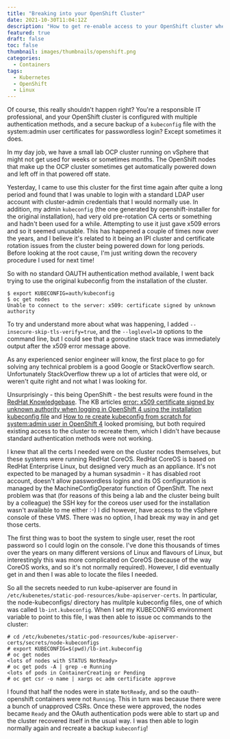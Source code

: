 ```yaml
---
title: "Breaking into your OpenShift Cluster"
date: 2021-10-30T11:04:12Z
description: "How to get re-enable access to your OpenShift cluster when your auth methods are broken and you've lost all the keys"
featured: true 
draft: false
toc: false
thumbnail: images/thumbnails/openshift.png
categories:
  - Containers
tags:
  - Kubernetes
  - OpenShift
  - Linux
---
```


Of course, this really shouldn't happen right? You're a responsible IT professional, and your OpenShift cluster is configured with multiple authentication methods, and a secure backup of a `kubeconfig` file with the system:admin user certificates for passwordless login? Except sometimes it does.

In my day job, we have a small lab OCP cluster running on vSphere that might not get used for weeks or sometimes months. The OpenShift nodes that make up the OCP cluster sometimes get automatically powered down and left off in that powered off state. 

Yesterday, I came to use this cluster for the first time again after quite a long period and found that I was unable to login with a standard LDAP user account with cluster-admin credentials that I would normally use. In addition, my admin `kubeconfig` (the one generated by openshift-installer for the original installation), had very old pre-rotation CA certs or something and hadn't been used for a while. Attempting to use it just gave x509 errors and so it seemed unusable. This has happened a couple of times now over the years, and I believe it's related to it being an IPI cluster and certificate rotation issues from the cluster being powered down for long periods. Before looking at the root cause, I'm just writing down the recovery procedure I used for next time!

So with no standard OAUTH authentication method available, I went back trying to use the original kubeconfig from the installation of the cluster.

```
$ export KUBECONFIG=auth/kubeconfig
$ oc get nodes
Unable to connect to the server: x509: certificate signed by unknown authority
```

To try and understand more about what was happening, I added `--insecure-skip-tls-verify=true`, and the `--loglevel=10` options to the command line, but I could see that a goroutine stack trace was immediately output after the x509 error message above.

As any experienced senior engineer will know, the first place to go for solving any technical problem is a good Google or StackOverflow search. Unfortunately StackOverflow threw up a lot of articles that were old, or weren't quite right and not what I was looking for. 

Unsurprisingly - this being OpenShift - the best results were found in the [RedHat Knowledgebase](https://access.redhat.com/search/#/). The KB articles [error: x509 certificate signed by unknown authority when logging in OpenShift 4 using the installation kubeconfig file](https://access.redhat.com/solutions/4505101) and [How to re create kubeconfig from scratch for system:admin user in OpenShift 4](https://access.redhat.com/solutions/5286371) looked promising, but both required existing access to the cluster to recreate them, which I didn't have because standard authentication methods were not working.

I knew that all the certs I needed were on the cluster nodes themselves, but these systems were running RedHat CoreOS. RedHat CoreOS is based on RedHat Enterprise Linux, but designed very much as an appliance. It's not expected to be managed by a human sysadmin - it has disabled root account, doesn't allow passwordless logins and its OS configuration is managed by the MachineConfigOperator function of OpenShift. The next problem was that (for reasons of this being a lab and the cluster being built by a colleague) the SSH key for the coreos user used for the installation wasn't available to me either :-) I did however, have access to the vSphere console of these VMS. There was no option, I had break my way in and get those certs.

The first thing was to boot the system to single user, reset the root password so I could login on the console. I've done this thousands of times over the years on many different versions of Linux and flavours of Linux, but interestingly this was more complicated on CoreOS (because of the way CoreOS works, and so it's not normally required). However, I did eventually get in and then I was able to locate the files I needed.

So all the secrets needed to run kube-apiserver are found in `/etc/kubenetes/static-pod-resources/kube-apiserver-certs`. In particular, the node-kubeconfigs/ directory has mulitple kubeconfig files, one of which was called `lb-int.kubeconfig`. When I set my KUBECONFIG environment variable to point to this file, I was then able to issue oc commands to the cluster:
 
```
# cd /etc/kubenetes/static-pod-resources/kube-apiserver-certs/secrets/node-kubeconfigs
# export KUBECONFIG=$(pwd)/lb-int.kubeconfig
# oc get nodes
<lots of nodes with STATUS NotReady>
# oc get pods -A | grep -e Running
<lots of pods in ContainerCreating or Pending
# oc get csr -o name | xargs oc adm certificate approve
```

I found that half the nodes were in state `NotReady`, and so the oauth-openshift containers were not `Running`. This in turn was because there were a bunch of unapproved CSRs. Once these were approved, the nodes became `Ready` and the OAuth authentication pods were able to start up and the cluster recovered itself in the usual way. I was then able to login normally again and recreate a backup `kubeconfig`!


